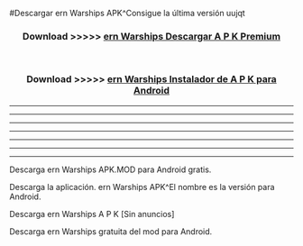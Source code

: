 #Descargar ern Warships  APK^Consigue la última versión uujqt



<div align="center">
<h3>Download >>>>> <a href="https://es-sites.web.app/?es= ern Warships ">ern Warships  Descargar A P K Premium</a></h3><br>

<h3>Download >>>>> <a href="https://es-sites.web.app/?es= ern Warships ">ern Warships  Instalador de A P K para Android</a></h3>
</div>


----------------------------------------------------------

----------------------------------------------------------

----------------------------------------------------------

----------------------------------------------------------

----------------------------------------------------------

----------------------------------------------------------

----------------------------------------------------------

Descarga ern Warships  APK.MOD para Android gratis.

Descarga la aplicación. ern Warships  APK^El nombre es la versión para Android.

Descarga ern Warships  A P K [Sin anuncios]

Descarga ern Warships  gratuita del mod para Android.



